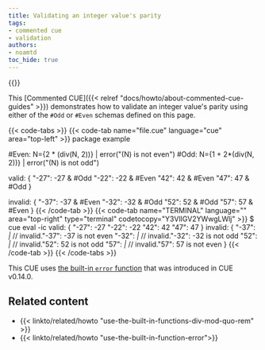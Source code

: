 ```yaml
---
title: Validating an integer value's parity
tags:
- commented cue
- validation
authors:
- noamtd
toc_hide: true
---
```

{{<sidenote text="Requires CUE v0.14.0 or later">}}

This [Commented CUE]({{< relref "docs/howto/about-commented-cue-guides" >}})
demonstrates how to validate an integer value's parity using either of the
`#Odd` or `#Even` schemas defined on this page.

<!--more-->

{{< code-tabs >}}
{{< code-tab name="file.cue" language="cue" area="top-left" >}}
package example

#Even: N={2 * (div(N, 2))} | error("\(N) is not even")
#Odd:  N={1 + 2*(div(N, 2))} | error("\(N) is not odd")

valid: {
	"-27": -27 & #Odd
	"-22": -22 & #Even
	"42":  42 & #Even
	"47":  47 & #Odd
}

invalid: {
	"-37": -37 & #Even
	"-32": -32 & #Odd
	"52":  52 & #Odd
	"57":  57 & #Even
}
{{< /code-tab >}}
{{< code-tab name="TERMINAL" language="" area="top-right" type="terminal" codetocopy="Y3VlIGV2YWwgLWlj" >}}
$ cue eval -ic
valid: {
    "-27": -27
    "-22": -22
    "42":  42
    "47":  47
}
invalid: {
    "-37": _|_ // invalid."-37": -37 is not even
    "-32": _|_ // invalid."-32": -32 is not odd
    "52":  _|_ // invalid."52": 52 is not odd
    "57":  _|_ // invalid."57": 57 is not even
}
{{< /code-tab >}}
{{< /code-tabs >}}

This CUE uses
[the built-in `error` function]({{<relref"docs/howto/use-the-built-in-function-error">}})
that was introduced in CUE v0.14.0.

## Related content

- {{< linkto/related/howto "use-the-built-in-functions-div-mod-quo-rem" >}}
- {{< linkto/related/howto "use-the-built-in-function-error">}}
